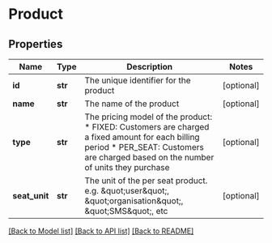 # Product

## Properties
Name | Type | Description | Notes
------------ | ------------- | ------------- | -------------
**id** | **str** | The unique identifier for the product | [optional] 
**name** | **str** | The name of the product | [optional] 
**type** | **str** | The pricing model of the product: * FIXED: Customers are charged a fixed amount for each billing period * PER_SEAT: Customers are charged based on the number of units they purchase  | [optional] 
**seat_unit** | **str** | The unit of the per seat product. e.g. \&quot;user\&quot;, \&quot;organisation\&quot;, \&quot;SMS\&quot;, etc | [optional] 

[[Back to Model list]](../README.md#documentation-for-models) [[Back to API list]](../README.md#documentation-for-api-endpoints) [[Back to README]](../README.md)


